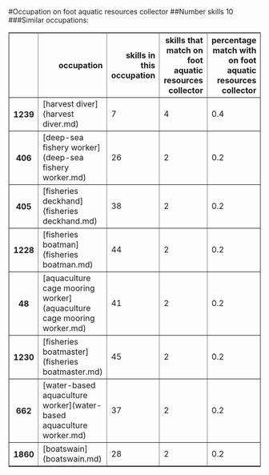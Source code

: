 #Occupation on foot aquatic resources collector
##Number skills 10
###Similar occupations:
<table border="1" class="dataframe">
  <thead>
    <tr style="text-align: right;">
      <th></th>
      <th>occupation</th>
      <th>skills in this occupation</th>
      <th>skills that match on foot aquatic resources collector</th>
      <th>percentage match with on foot aquatic resources collector</th>
      <th>skills not in on foot aquatic resources collector</th>
    </tr>
  </thead>
  <tbody>
    <tr>
      <th>1239</th>
      <td>[harvest diver](harvest diver.md)</td>
      <td>7</td>
      <td>4</td>
      <td>0.4</td>
      <td>3</td>
    </tr>
    <tr>
      <th>406</th>
      <td>[deep-sea fishery worker](deep-sea fishery worker.md)</td>
      <td>26</td>
      <td>2</td>
      <td>0.2</td>
      <td>24</td>
    </tr>
    <tr>
      <th>405</th>
      <td>[fisheries deckhand](fisheries deckhand.md)</td>
      <td>38</td>
      <td>2</td>
      <td>0.2</td>
      <td>36</td>
    </tr>
    <tr>
      <th>1228</th>
      <td>[fisheries boatman](fisheries boatman.md)</td>
      <td>44</td>
      <td>2</td>
      <td>0.2</td>
      <td>42</td>
    </tr>
    <tr>
      <th>48</th>
      <td>[aquaculture cage mooring worker](aquaculture cage mooring worker.md)</td>
      <td>41</td>
      <td>2</td>
      <td>0.2</td>
      <td>39</td>
    </tr>
    <tr>
      <th>1230</th>
      <td>[fisheries boatmaster](fisheries boatmaster.md)</td>
      <td>45</td>
      <td>2</td>
      <td>0.2</td>
      <td>43</td>
    </tr>
    <tr>
      <th>662</th>
      <td>[water-based aquaculture worker](water-based aquaculture worker.md)</td>
      <td>37</td>
      <td>2</td>
      <td>0.2</td>
      <td>35</td>
    </tr>
    <tr>
      <th>1860</th>
      <td>[boatswain](boatswain.md)</td>
      <td>28</td>
      <td>2</td>
      <td>0.2</td>
      <td>26</td>
    </tr>
  </tbody>
</table>
